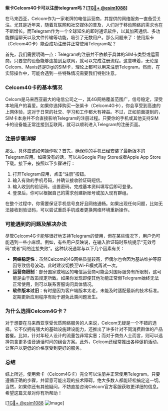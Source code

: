 **紫卡Celcom4G卡可以注册telegram吗？[[TG💪+ @esim1088](https://t.me/s/esim1088)]**

在马来西亚，Celcom作为一家老牌的电信运营商，其提供的网络服务一直备受关注。尤其是近年来，随着互联网和社交媒体的普及，人们对于移动网络的需求也在不断增长。而Telegram作为一个全球知名的即时通讯软件，以其加密通信、多功能群组聊天以及文件传输等功能，吸引了无数用户。那么问题来了：使用紫卡（Celcom4G卡）能否成功注册并正常使用Telegram呢？

首先，我们需要明确一点：Telegram的注册并不依赖于具体的SIM卡类型或运营商，只要您的设备能够连接到互联网，就可以完成注册流程。这意味着，无论是Celcom、Maxis还是Digi的SIM卡，理论上都可以用来注册Telegram。然而，在实际操作中，可能会遇到一些特殊情况需要我们特别注意。

### Celcom4G卡的基本情况

Celcom是马来西亚最大的电信公司之一，其4G网络覆盖范围广，信号稳定，深受本地用户的喜爱。如果你选择购买一张紫卡（Celcom4G卡），你会享受到高速的上网体验，这对于日常的社交、学习和工作都大有裨益。不过，正如前面提到的，SIM卡本身并不会直接影响Telegram的注册过程。只要你的手机或其他支持SIM卡的设备能正常连接到互联网，就可以顺利进入Telegram的注册页面。

### 注册步骤详解

那么，具体应该如何操作呢？首先，确保你的手机已经安装了最新版本的Telegram应用。如果没有的话，可以从Google Play Store或者Apple App Store下载。接下来，按照以下步骤进行：

1. 打开Telegram应用，点击“注册”按钮。
2. 输入有效的手机号码，并确认接收验证码短信。
3. 输入收到的验证码，设置密码，完成基本资料填写后即可登录。
4. 登录后，你可以根据自己的需求创建新账号或加入现有群组。

在整个过程中，你需要保证手机信号良好且网络通畅。如果出现任何问题，比如无法接收到验证码，可以尝试重启手机或者更换网络环境重新操作。

### 可能遇到的问题及解决办法

尽管Celcom4G卡能够很好地支持Telegram的使用，但在某些情况下，用户仍可能遇到一些小麻烦。例如，有些用户反映说，在输入验证码时系统提示“无效号码”或者“网络连接失败”。这种状况通常与以下几个因素有关：

- **网络稳定性**：虽然Celcom的4G网络质量较高，但偶尔也会因为基站维护等原因导致信号波动。此时建议切换至Wi-Fi模式再试一次。
- **运营商限制**：部分国家或地区的电信运营商可能会对国际服务有所限制，这可能是由于政策规定所致。如果你发现即便其他功能正常但Telegram始终无法正常使用，则可以联系客服询问具体情况。
- **软件版本过旧**：有时是因为客户端版本太老，未能及时适配最新的技术标准。定期更新应用程序有助于避免此类问题发生。

### 为什么选择Celcom4G卡？

对于想要在马来西亚享受优质网络服务的人来说，Celcom无疑是一个不错的选择。它不仅拥有强大的基础设施建设能力，还推出了许多针对不同消费群体的产品套餐。比如，针对年轻人设计的流量包非常实惠；而对于商务人士而言，则可以选择包含更多语音通话时间的组合方案。此外，Celcom还经常推出各种促销活动，让客户以更低的价格享受到更好的服务。

### 总结

综上所述，使用紫卡（Celcom4G卡）完全可以注册并正常使用Telegram。只要遵循正确的步骤，并留意可能出现的技术障碍，绝大多数人都能轻松搞定这一切。当然，如果你还有其他疑问，不妨直接咨询Celcom官方客服获取更详细的信息。希望这篇文章对你有所帮助！

[[TG💪+ @esim1088](https://t.me/s/esim1088) ![Image](https://i.postimg.cc/4NQfJmqS/Snipaste-2025-05-13-00-14-12.png)]
